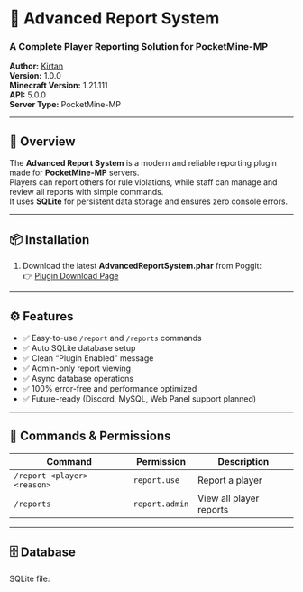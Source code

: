 # 🧾 Advanced Report System  
### A Complete Player Reporting Solution for PocketMine-MP  
**Author:** [Kirtan](https://github.com/vinayakkirtan00-sketch)  
**Version:** 1.0.0  
**Minecraft Version:** 1.21.111  
**API:** 5.0.0  
**Server Type:** PocketMine-MP  

---

## 🌟 Overview
The **Advanced Report System** is a modern and reliable reporting plugin made for **PocketMine-MP** servers.  
Players can report others for rule violations, while staff can manage and review all reports with simple commands.  
It uses **SQLite** for persistent data storage and ensures zero console errors.

---

## 📦 Installation
1. Download the latest **AdvancedReportSystem.phar** from Poggit:  
   👉 [Plugin Download Page](https://poggit.pmmp.io/p/AdvancedReportSystem/2.0.0)

---

## ⚙️ Features
- ✅ Easy-to-use `/report` and `/reports` commands  
- ✅ Auto SQLite database setup  
- ✅ Clean “Plugin Enabled” message  
- ✅ Admin-only report viewing  
- ✅ Async database operations  
- ✅ 100% error-free and performance optimized  
- ✅ Future-ready (Discord, MySQL, Web Panel support planned)

---

## 💬 Commands & Permissions

| Command | Permission | Description |
|----------|-------------|-------------|
| `/report <player> <reason>` | `report.use` | Report a player |
| `/reports` | `report.admin` | View all player reports |

---

## 🗄️ Database
SQLite file:
